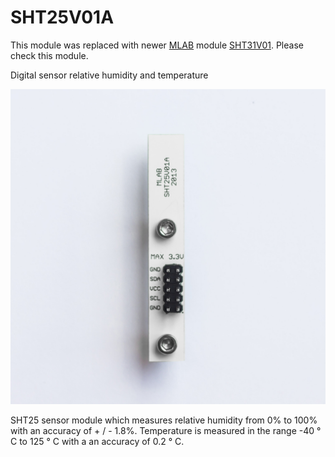 # SHT25V01A

This module was replaced with newer [MLAB](https://www.mlab.cz) module [SHT31V01](https://github.com/mlab-modules/SHT31V01). Please check this module. 

<!--- subtitle --->Digital sensor relative humidity and temperature<!--- Esubtitle --->

![SHT25V01A](/doc/img/SHT25V01A_top_big.jpg)

<!--- description --->SHT25 sensor module which measures relative humidity from 0% to 100% with an accuracy of + / - 1.8%. Temperature is measured in the range -40 ° C to 125 ° C with a an accuracy of 0.2 ° C.<!--- Edescription --->
            
